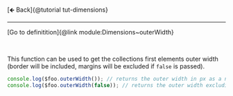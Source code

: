 [🡸 Back]{@tutorial tut-dimensions}
___

[Go to definitition]{@link module:Dimensions~outerWidth}

&nbsp;

This function can be used to get the collections first elements outer width (border will be included, margins will be excluded if `false` is passed).

```js
console.log($foo.outerWidth()); // returns the outer width in px as a number (e.g. 300)
console.log($foo.outerWidth(false)); // returns the outer width excluding the width of margins
```

